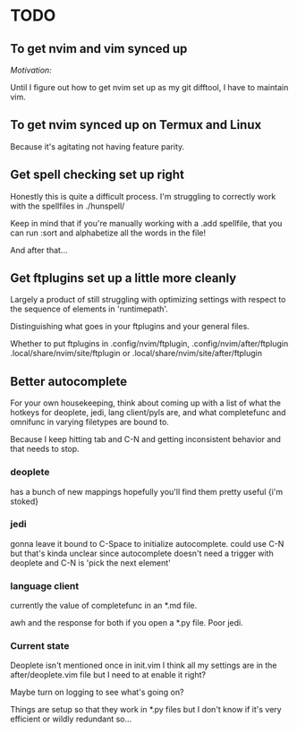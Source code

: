 # TODO

## To get nvim and vim synced up

*Motivation:*

Until I figure out how to get nvim set up as my git difftool, I have to maintain vim.

## To get nvim synced up on Termux and Linux

Because it's agitating not having feature parity.

## Get spell checking set up right

Honestly this is quite a difficult process. I'm struggling to correctly work
with the spellfiles in ./hunspell/

Keep in mind that if you're manually working with a .add spellfile, that you
can run :sort and alphabetize all the words in the file!

And after that...

## Get ftplugins set up a little more cleanly

Largely a product of still struggling with optimizing settings with respect to
the sequence of elements in 'runtimepath'.

Distinguishing what goes in your ftplugins and your general files.

Whether to put ftplugins in .config/nvim/ftplugin, .config/nvim/after/ftplugin
.local/share/nvim/site/ftplugin or .local/share/nvim/site/after/ftplugin

## Better autocomplete

For your own housekeeping, think about coming up with a list of what the
hotkeys for deoplete, jedi, lang client/pyls are, and what completefunc and
omnifunc in varying filetypes are bound to.

Because I keep hitting tab and C-N and getting inconsistent behavior and
that needs to stop.

### deoplete

has a bunch of new mappings hopefully you'll find them pretty useful {i'm stoked}

### jedi

gonna leave it bound to C-Space to initialize autocomplete. could use C-N
but that's kinda unclear since autocomplete doesn't need a trigger with
deoplete and C-N is 'pick the next element'

### language client

currently the value of completefunc in an \*.md file.

awh and the response for both if you open a \*.py file. Poor jedi.

### Current state

Deoplete isn't mentioned once in init.vim
I think all my settings are in the after/deoplete.vim file but I need to at
enable it right?

Maybe turn on logging to see what's going on?

Things are setup so that they work in \*.py files but I don't know if it's
very efficient or wildly redundant so...
